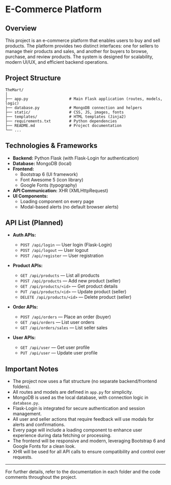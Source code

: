 # E-Commerce Platform

## Overview
This project is an e-commerce platform that enables users to buy and sell products. The platform provides two distinct interfaces: one for sellers to manage their products and sales, and another for buyers to browse, purchase, and review products. The system is designed for scalability, modern UI/UX, and efficient backend operations.

## Project Structure
```
TheMart/
│
├── app.py                  # Main Flask application (routes, models, logic)
├── database.py             # MongoDB connection and helpers
├── static/                 # CSS, JS, images, fonts
├── templates/              # HTML templates (Jinja2)
├── requirements.txt        # Python dependencies
├── README.md               # Project documentation
└── ...
```


## Technologies & Frameworks
- **Backend:** Python Flask (with Flask-Login for authentication)
- **Database:** MongoDB (local)
- **Frontend:**
  - Bootstrap 6 (UI framework)
  - Font Awesome 5 (icon library)
  - Google Fonts (typography)
- **API Communication:** XHR (XMLHttpRequest)
- **UI Components:**
  - Loading component on every page
  - Modal-based alerts (no default browser alerts)
## API List (Planned)

- **Auth APIs:**
  - `POST /api/login` — User login (Flask-Login)
  - `POST /api/logout` — User logout
  - `POST /api/register` — User registration

- **Product APIs:**
  - `GET /api/products` — List all products
  - `POST /api/products` — Add new product (seller)
  - `GET /api/products/<id>` — Get product details
  - `PUT /api/products/<id>` — Update product (seller)
  - `DELETE /api/products/<id>` — Delete product (seller)

- **Order APIs:**
  - `POST /api/orders` — Place an order (buyer)
  - `GET /api/orders` — List user orders
  - `GET /api/orders/sales` — List seller sales

- **User APIs:**
  - `GET /api/user` — Get user profile
  - `PUT /api/user` — Update user profile


## Important Notes
- The project now uses a flat structure (no separate backend/frontend folders).
- All routes and models are defined in `app.py` for simplicity.
- MongoDB is used as the local database, with connection logic in `database.py`.
- Flask-Login is integrated for secure authentication and session management.
- All user and seller actions that require feedback will use modals for alerts and confirmations.
- Every page will include a loading component to enhance user experience during data fetching or processing.
- The frontend will be responsive and modern, leveraging Bootstrap 6 and Google Fonts for a clean look.
- XHR will be used for all API calls to ensure compatibility and control over requests.

---

For further details, refer to the documentation in each folder and the code comments throughout the project.
